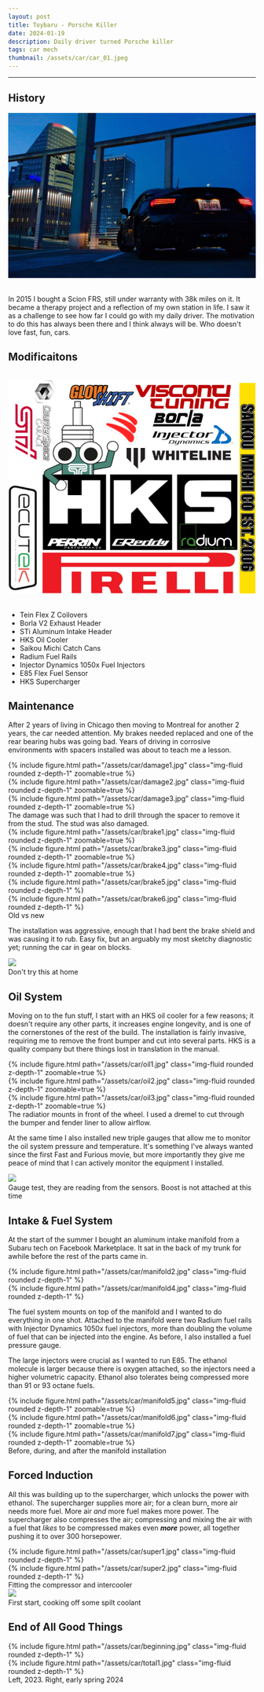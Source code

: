 ```yaml
---
layout: post
title: Toybaru - Porsche Killer
date: 2024-01-19
description: Daily driver turned Porsche killer
tags: car mech
thumbnail: /assets/car/car_01.jpeg
---
```


<!-- <p>
  <a href=""></a><div class=""></div>
  <a href="https://github.com/alexanderhay2020/499_pneumatic"><div class="color-button">GitHub</div></a>
  <a href="https://youtu.be/s4PYeK4FzfA"><div class="color-button">YouTube</div></a>
  <a href="/assets/pdf/manual.pdf"><div class="color-button">Manual</div></a>
  <a href="https://drive.google.com/drive/folders/13laoiJDyfBOlWCCcYVfk1w05I2iibtdy?usp=sharing"><div class="color-button">Solidworks</div></a>
</p> -->

------
## History

<div class="img_row">
    <img class="col three" src="/assets/car/car_01.jpeg">
</div>

<br>

In 2015 I bought a Scion FRS, still under warranty with 38k miles on it. It became a therapy project and a reflection of my own station in life. I saw it as a challenge to see how far I could go with my daily driver. The motivation to do this has always been there and I think always will be. Who doesn't love fast, fun, cars.

## Modificaitons

<br>

<div class="img_row">
    <img class="col three" src="/assets/car/logos.png">
</div>

<br>

 * Tein Flex Z Coilovers
 * Borla V2 Exhaust Header
 * STi Aluminum Intake Header
 * HKS Oil Cooler
 * Saikou Michi Catch Cans
 * Radium Fuel Rails
 * Injector Dynamics 1050x Fuel Injectors
 * E85 Flex Fuel Sensor
 * HKS Supercharger

## Maintenance

After 2 years of living in Chicago then moving to Montreal for another 2 years, the car needed attention. My brakes needed replaced and one of the rear bearing hubs was going bad. Years of driving in corrosive environments with spacers installed was about to teach me a lesson.

<div class="row mt-3">
    <div class="col-sm mt-3 mt-md-0">
        {% include figure.html path="/assets/car/damage1.jpg" class="img-fluid rounded z-depth-1" zoomable=true %}
    </div>
    <div class="col-sm mt-3 mt-md-0">
        {% include figure.html path="/assets/car/damage2.jpg" class="img-fluid rounded z-depth-1" zoomable=true %}
    </div>
    <div class="col-sm mt-3 mt-md-0">
        {% include figure.html path="/assets/car/damage3.jpg" class="img-fluid rounded z-depth-1" zoomable=true %}
    </div>
</div>

<div class="col three caption">
    The damage was such that I had to drill through the spacer to remove it from the stud. The stud was also damaged.
</div>

<div class="row mt-3">
    <div class="col-sm mt-3 mt-md-0">
        {% include figure.html path="/assets/car/brake1.jpg" class="img-fluid rounded z-depth-1" zoomable=true %}
    </div>
    <div class="col-sm mt-3 mt-md-0">
        {% include figure.html path="/assets/car/brake3.jpg" class="img-fluid rounded z-depth-1" zoomable=true %}
    </div>
    <div class="col-sm mt-3 mt-md-0">
        {% include figure.html path="/assets/car/brake4.jpg" class="img-fluid rounded z-depth-1" zoomable=true %}
    </div>
</div>

<div class="row mt-3">
    <div class="col-sm mt-3 mt-md-0">
        {% include figure.html path="/assets/car/brake5.jpg" class="img-fluid rounded z-depth-1" %}
    </div>
    <div class="col-sm mt-3 mt-md-0">
        {% include figure.html path="/assets/car/brake6.jpg" class="img-fluid rounded z-depth-1" %}
    </div>
</div>

<div class="caption">
    Old vs new
</div>

The installation was aggressive, enough that I had bent the brake shield and was causing it to rub. Easy fix, but an arguably my most sketchy diagnostic yet; running the car in gear on blocks.

<div class="img_row">
    <img class="col three" src="/assets/car/brake7.jpg">
</div>

<div class="caption">
    Don't try this at home
</div>

## Oil System

Moving on to the fun stuff, I start with an HKS oil cooler for a few reasons; it doesn't require any other parts, it increases engine longevity, and is one of the cornerstones of the rest of the build. The installation is fairly invasive, requiring me to remove the front bumper and cut into several parts. HKS is a quality company but there things lost in translation in the manual. 

<div class="row mt-3">
    <div class="col-sm mt-3 mt-md-0">
        {% include figure.html path="/assets/car/oil1.jpg" class="img-fluid rounded z-depth-1" zoomable=true %}
    </div>
    <div class="col-sm mt-3 mt-md-0">
        {% include figure.html path="/assets/car/oil2.jpg" class="img-fluid rounded z-depth-1" zoomable=true %}
    </div>
    <div class="col-sm mt-3 mt-md-0">
        {% include figure.html path="/assets/car/oil3.jpg" class="img-fluid rounded z-depth-1" zoomable=true %}
    </div>
</div>

<div class="col three caption">
    The radiatior mounts in front of the wheel. I used a dremel to cut through the bumper and fender liner to allow airflow.
</div>

At the same time I also installed new triple gauges that allow me to monitor the oil system pressure and temperature. It's something I've always wanted since the first Fast and Furious movie, but more importantly they give me peace of mind that I can actively monitor the equipment I installed.

<div class="img_row">
    <img class="col three" src="/assets/car/gauge1.jpg">
</div>

<div class="col three caption">
    Gauge test, they are reading from the sensors. Boost is not attached at this time
</div>

## Intake & Fuel System

At the start of the summer I bought an aluminum intake manifold from a Subaru tech on Facebook Marketplace. It sat in the back of my trunk for awhile before the rest of the parts came in. 

<div class="row mt-3">
    <div class="col-sm mt-3 mt-md-0">
        {% include figure.html path="/assets/car/manifold2.jpg" class="img-fluid rounded z-depth-1" %}
    </div>
    <div class="col-sm mt-3 mt-md-0">
        {% include figure.html path="/assets/car/manifold4.jpg" class="img-fluid rounded z-depth-1" %}
    </div>
</div>

The fuel system mounts on top of the manifold and I wanted to do everything in one shot. Attached to the manifold were two Radium fuel rails with Injector Dynamics 1050x fuel injectors, more than doubling the volume of fuel that can be injected into the engine. As before, I also installed a fuel pressure gauge.

The large injectors were crucial as I wanted to run E85. The ethanol molecule is larger because there is oxygen attached, so the injectors need a higher volumetric capacity. Ethanol also tolerates being compressed more than 91 or 93 octane fuels.

<div class="row mt-3">
    <div class="col-sm mt-3 mt-md-0">
        {% include figure.html path="/assets/car/manifold5.jpg" class="img-fluid rounded z-depth-1" zoomable=true %}
    </div>
    <div class="col-sm mt-3 mt-md-0">
        {% include figure.html path="/assets/car/manifold6.jpg" class="img-fluid rounded z-depth-1" zoomable=true %}
    </div>
    <div class="col-sm mt-3 mt-md-0">
        {% include figure.html path="/assets/car/manifold7.jpg" class="img-fluid rounded z-depth-1" zoomable=true %}
    </div>
</div>

<div class="col three caption">
    Before, during, and after the manifold installation
</div>

## Forced Induction

All this was building up to the supercharger, which unlocks the power with ethanol. The supercharger supplies more air; for a clean burn, more air needs more fuel. More air *and* more fuel makes more power. The supercharger also compresses the air; compressing and mixing the air with a fuel that *likes* to be compressed makes even ***more*** power, all together pushing it to over 300 horsepower.

<div class="row mt-3">
    <div class="col-sm mt-3 mt-md-0">
        {% include figure.html path="/assets/car/super1.jpg" class="img-fluid rounded z-depth-1" %}
    </div>
    <div class="col-sm mt-3 mt-md-0">
        {% include figure.html path="/assets/car/super2.jpg" class="img-fluid rounded z-depth-1" %}
    </div>
</div>

<div class="caption">
    Fitting the compressor and intercooler
</div>

<div class="img_row">
    <img class="col three" src="/assets/car/super.gif">
</div>

<div class="caption">
    First start, cooking off some spilt coolant
</div>

## End of All Good Things

<div class="row mt-3">
    <div class="col-sm mt-3 mt-md-0">
        {% include figure.html path="/assets/car/beginning.jpg" class="img-fluid rounded z-depth-1" %}
    </div>
    <div class="col-sm mt-3 mt-md-0">
        {% include figure.html path="/assets/car/total1.jpg" class="img-fluid rounded z-depth-1" %}
    </div>
</div>

<div class="caption">
    Left, 2023. Right, early spring 2024
</div>

